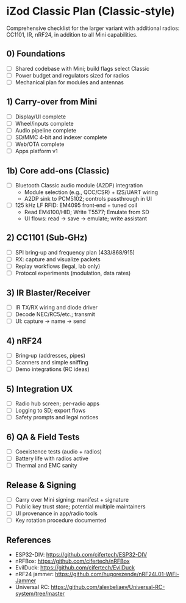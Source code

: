 # iZod Classic Plan (Classic‑style)

Comprehensive checklist for the larger variant with additional radios: CC1101, IR, nRF24, in addition to all Mini capabilities.

## 0) Foundations
- [ ] Shared codebase with Mini; build flags select Classic
- [ ] Power budget and regulators sized for radios
- [ ] Mechanical plan for modules and antennas

## 1) Carry‑over from Mini
- [ ] Display/UI complete
- [ ] Wheel/inputs complete
- [ ] Audio pipeline complete
- [ ] SD/MMC 4‑bit and indexer complete
- [ ] Web/OTA complete
- [ ] Apps platform v1

## 1b) Core add‑ons (Classic)
- [ ] Bluetooth Classic audio module (A2DP) integration
  - Module selection (e.g., QCC/CSR) + I2S/UART wiring
  - A2DP sink to PCM5102; controls passthrough in UI
- [ ] 125 kHz LF RFID: EM4095 front‑end + tuned coil
  - Read EM4100/HID; Write T5577; Emulate from SD
  - UI flows: read → save → emulate; write assistant

## 2) CC1101 (Sub‑GHz)
- [ ] SPI bring‑up and frequency plan (433/868/915)
- [ ] RX: capture and visualize packets
- [ ] Replay workflows (legal, lab only)
- [ ] Protocol experiments (modulation, data rates)

## 3) IR Blaster/Receiver
- [ ] IR TX/RX wiring and diode driver
- [ ] Decode NEC/RC5/etc.; transmit
- [ ] UI: capture → name → send

## 4) nRF24
- [ ] Bring‑up (addresses, pipes)
- [ ] Scanners and simple sniffing
- [ ] Demo integrations (RC ideas)

## 5) Integration UX
- [ ] Radio hub screen; per‑radio apps
- [ ] Logging to SD; export flows
- [ ] Safety prompts and legal notices

## 6) QA & Field Tests
- [ ] Coexistence tests (audio + radios)
- [ ] Battery life with radios active
- [ ] Thermal and EMC sanity

## Release & Signing
- [ ] Carry over Mini signing: manifest + signature
- [ ] Public key trust store; potential multiple maintainers
- [ ] UI provenance in app/radio tools
- [ ] Key rotation procedure documented

## References
- ESP32-DIV: https://github.com/cifertech/ESP32-DIV
- nRFBox: https://github.com/cifertech/nRFBox
- EvilDuck: https://github.com/cifertech/EvilDuck
- nRF24 jammer: https://github.com/hugorezende/nRF24L01-WiFi-Jammer
- Universal RC: https://github.com/alexbeliaev/Universal-RC-system/tree/master
